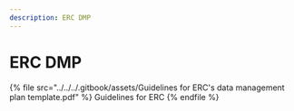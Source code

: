 ```yaml
---
description: ERC DMP
---
```


# ERC DMP

{% file src="../../../.gitbook/assets/Guidelines for ERC's data management plan template.pdf" %}
Guidelines for ERC
{% endfile %}
